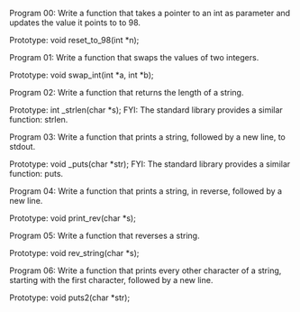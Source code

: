Program 00: Write a function that takes a pointer to an int as parameter and updates the value it points to to 98.

Prototype: void reset_to_98(int *n);


Program 01: Write a function that swaps the values of two integers.

Prototype: void swap_int(int *a, int *b);


Program 02: Write a function that returns the length of a string.

Prototype: int _strlen(char *s);
FYI: The standard library provides a similar function: strlen.


Program 03: Write a function that prints a string, followed by a new line, to stdout.

Prototype: void _puts(char *str);
FYI: The standard library provides a similar function: puts.


Program 04: Write a function that prints a string, in reverse, followed by a new line.

Prototype: void print_rev(char *s);


Program 05: Write a function that reverses a string.

Prototype: void rev_string(char *s);


Program 06: Write a function that prints every other character of a string, starting with the first character, followed by a new line.

Prototype: void puts2(char *str);
